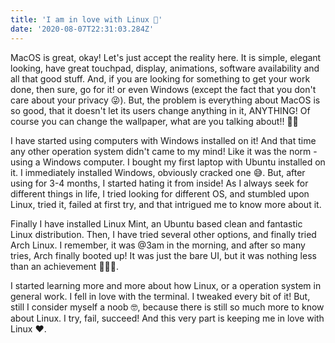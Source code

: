 ```yaml
---
title: 'I am in love with Linux 💛'
date: '2020-08-07T22:31:03.284Z'
---
```


MacOS is great, okay! Let's just accept the reality here. It is simple, elegant looking, have great touchpad, display, animations, software availability and all that good stuff. And, if you are looking for something to get your work done, then sure, go for it! or even Windows (except the fact that you don't care about your privacy 😜). But, the problem is everything about MacOS is so good, that it doesn't let its users change anything in it, ANYTHING! Of course you can change the wallpaper, what are you talking about!! 🤷‍♂️

I have started using computers with Windows installed on it! And that time any other operation system didn't came to my mind! Like it was the norm - using a Windows computer. I bought my first laptop with Ubuntu installed on it. I immediately installed Windows, obviously cracked one 😅. But, after using for 3-4 months, I started hating it from inside! As I always seek for different things in life, I tried looking for different OS, and stumbled upon Linux, tried it, failed at first try, and that intrigued me to know more about it.

Finally I have installed Linux Mint, an Ubuntu based clean and fantastic Linux distribution. Then, I have tried several other options, and finally tried Arch Linux. I remember, it was @3am in the morning, and after so many tries, Arch finally booted up! It was just the bare UI, but it was nothing less than an achievement 🍾🍺🎉.

I started learning more and more about how Linux, or a operation system in general work. I fell in love with the terminal. I tweaked every bit of it! But, still I consider myself a noob 🤓, because there is still so much more to know about Linux. I try, fail, succeed! And this very part is keeping me in love with Linux ❤️.
